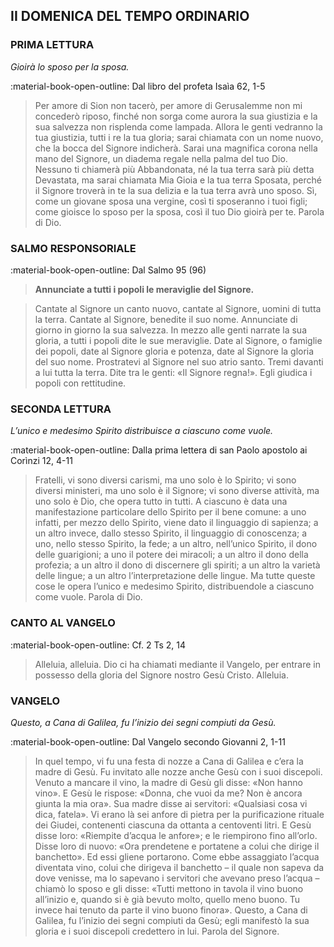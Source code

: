 ## II DOMENICA DEL TEMPO ORDINARIO
> 
### PRIMA LETTURA
*Gioirà lo sposo per la sposa.*

:material-book-open-outline: Dal libro del profeta Isaìa
62, 1-5

> Per amore di Sion non tacerò, per amore di Gerusalemme non mi concederò riposo, finché non sorga come aurora la sua giustizia e la sua salvezza non risplenda come lampada. Allora le genti vedranno la tua giustizia, tutti i re la tua gloria; sarai chiamata con un nome nuovo, che la bocca del Signore indicherà. Sarai una magnifica corona nella mano del Signore, un diadema regale nella palma del tuo Dio. Nessuno ti chiamerà più Abbandonata, né la tua terra sarà più detta Devastata, ma sarai chiamata Mia Gioia e la tua terra Sposata, perché il Signore troverà in te la sua delizia e la tua terra avrà uno sposo. Sì, come un giovane sposa una vergine, così ti sposeranno i tuoi figli; come gioisce lo sposo per la sposa, così il tuo Dio gioirà per te. Parola di Dio.
> 
### SALMO RESPONSORIALE
:material-book-open-outline: Dal Salmo 95 (96)

>**Annunciate a tutti i popoli le meraviglie del Signore.**

> Cantate al Signore un canto nuovo,
> cantate al Signore, uomini di tutta la terra.
> Cantate al Signore, benedite il suo nome.
> Annunciate di giorno in giorno la sua salvezza.
> In mezzo alle genti narrate la sua gloria,
> a tutti i popoli dite le sue meraviglie.
> Date al Signore, o famiglie dei popoli,
> date al Signore gloria e potenza,
> date al Signore la gloria del suo nome.
> Prostratevi al Signore nel suo atrio santo.
> Tremi davanti a lui tutta la terra.
> Dite tra le genti: «Il Signore regna!».
> Egli giudica i popoli con rettitudine.
> 
### SECONDA LETTURA
*L’unico e medesimo Spirito distribuisce a ciascuno come vuole.*

:material-book-open-outline: Dalla prima lettera di san Paolo apostolo ai Corìnzi
12, 4-11

> Fratelli, vi sono diversi carismi, ma uno solo è lo Spirito; vi sono diversi ministeri, ma uno solo è il Signore; vi sono diverse attività, ma uno solo è Dio, che opera tutto in tutti. A ciascuno è data una manifestazione particolare dello Spirito per il bene comune: a uno infatti, per mezzo dello Spirito, viene dato il linguaggio di sapienza; a un altro invece, dallo stesso Spirito, il linguaggio di conoscenza; a uno, nello stesso Spirito, la fede; a un altro, nell’unico Spirito, il dono delle guarigioni; a uno il potere dei miracoli; a un altro il dono della profezia; a un altro il dono di discernere gli spiriti; a un altro la varietà delle lingue; a un altro l’interpretazione delle lingue. Ma tutte queste cose le opera l’unico e medesimo Spirito, distribuendole a ciascuno come vuole. Parola di Dio.
> 
### CANTO AL VANGELO
:material-book-open-outline: Cf. 2 Ts 2, 14

> Alleluia, alleluia.
> Dio ci ha chiamati mediante il Vangelo,
> per entrare in possesso della gloria
> del Signore nostro Gesù Cristo.
> Alleluia.
> 
### VANGELO
*Questo, a Cana di Galilea, fu l’inizio dei segni compiuti da Gesù.*

:material-book-open-outline: Dal Vangelo secondo Giovanni
2, 1-11

> In quel tempo, vi fu una festa di nozze a Cana di Galilea e c’era la madre di Gesù. Fu invitato alle nozze anche Gesù con i suoi discepoli. Venuto a mancare il vino, la madre di Gesù gli disse: «Non hanno vino». E Gesù le rispose: «Donna, che vuoi da me? Non è ancora giunta la mia ora». Sua madre disse ai servitori: «Qualsiasi cosa vi dica, fatela». Vi erano là sei anfore di pietra per la purificazione rituale dei Giudei, contenenti ciascuna da ottanta a centoventi litri. E Gesù disse loro: «Riempite d’acqua le anfore»; e le riempirono fino all’orlo. Disse loro di nuovo: «Ora prendetene e portatene a colui che dirige il banchetto». Ed essi gliene portarono. Come ebbe assaggiato l’acqua diventata vino, colui che dirigeva il banchetto – il quale non sapeva da dove venisse, ma lo sapevano i servitori che avevano preso l’acqua – chiamò lo sposo e gli disse: «Tutti mettono in tavola il vino buono all’inizio e, quando si è già bevuto molto, quello meno buono. Tu invece hai tenuto da parte il vino buono finora». Questo, a Cana di Galilea, fu l’inizio dei segni compiuti da Gesù; egli manifestò la sua gloria e i suoi discepoli credettero in lui. Parola del Signore.